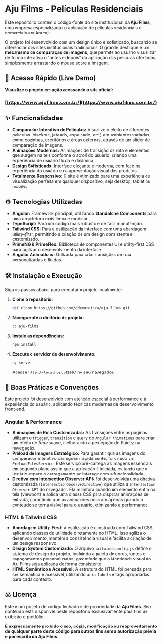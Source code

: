 # Aju Films - Películas Residenciais

Este repositório contém o código-fonte do site institucional da **Aju Films**, uma empresa especializada na aplicação de películas residenciais e comerciais em Aracaju.

O projeto foi desenvolvido com um design único e sofisticado, buscando se diferenciar dos sites institucionais tradicionais. O grande destaque é um **mecanismo de comparação de imagens**, que permite ao usuário visualizar de forma interativa o "antes e depois" da aplicação das películas ofertadas, simplesmente arrastando o mouse sobre a imagem.

## 🚀 Acesso Rápido (Live Demo)

**Visualize o projeto em ação acessando o site oficial:**

### **[https://www.ajufilms.com.br/](https://www.ajufilms.com.br/)**

## ✨ Funcionalidades

  - **Comparador Interativo de Películas:** Visualize o efeito de diferentes películas (blackout, jateado, espelhado, etc.) em ambientes variados, como cozinhas, escritórios e áreas externas, através de um slider de comparação de imagens.
  - **Animações Modernas:** Animações de transição de rota e elementos que surgem na tela conforme o scroll do usuário, criando uma experiência de usuário fluida e dinâmica.
  - **Design Sofisticado:** Interface elegante e moderna, com foco na experiência do usuário e na apresentação visual dos produtos.
  - **Totalmente Responsivo:** O site é otimizado para uma experiência de visualização perfeita em qualquer dispositivo, seja desktop, tablet ou mobile.

## ⚙️ Tecnologias Utilizadas

  - **Angular:** Framework principal, utilizando **Standalone Components** para uma arquitetura mais limpa e modular.
  - **TypeScript:** Para um código mais robusto e de fácil manutenção.
  - **Tailwind CSS:** Para a estilização da interface com uma abordagem *utility-first*, permitindo a criação de um design consistente e customizado.
  - **PrimeNG & PrimeFlex:** Biblioteca de componentes UI e utility-first CSS para agilizar o desenvolvimento da interface.
  - **Angular Animations:** Utilizada para criar transições de rota personalizadas e fluidas.

## 🛠️ Instalação e Execução

Siga os passos abaixo para executar o projeto localmente:

1.  **Clone o repositório:**

    ```bash
    git clone https://github.com/edumoreiira/aju-films.git
    ```

2.  **Navegue até o diretório do projeto:**

    ```bash
    cd aju-films
    ```

3.  **Instale as dependências:**

    ```bash
    npm install
    ```

4.  **Execute o servidor de desenvolvimento:**

    ```bash
    ng serve
    ```

    Acesse `http://localhost:4200/` no seu navegador.

## 🤝 Boas Práticas e Convenções

Este projeto foi desenvolvido com atenção especial à performance e à experiência do usuário, aplicando técnicas modernas de desenvolvimento front-end.

### Angular & Performance

  - **Animações de Rota Customizadas:** As transições entre as páginas utilizam o `trigger`, `transition` e `query` do `Angular Animations` para criar um efeito de *fade* suave, melhorando a percepção de fluidez na navegação.
  - **Preload de Imagens Estratégico:** Para garantir que as imagens do comparador interativo carreguem rapidamente, foi criado um `PreloadFilesService`. Este serviço pré-carrega as imagens essenciais em segundo plano assim que a aplicação é iniciada, evitando que o usuário espere o carregamento ao interagir com a funcionalidade.
  - **Diretiva com Intersection Observer API:** Foi desenvolvida uma diretiva customizada (`IntersectionObserveDirective`) que utiliza a `Intersection Observer API` do navegador. Ela monitora quando um elemento entra na tela (viewport) e aplica uma classe CSS para disparar animações de entrada, garantindo que as animações ocorram apenas quando o conteúdo se torna visível para o usuário, otimizando a performance.

### HTML & Tailwind CSS

  - **Abordagem Utility-First:** A estilização é construída com Tailwind CSS, aplicando classes de utilidade diretamente no HTML. Isso agiliza o desenvolvimento, mantém a consistência visual e facilita a criação de um design responsivo.
  - **Design System Customizado:** O arquivo `tailwind.config.js` define o sistema de design do projeto, incluindo a paleta de cores, fontes e espaçamentos personalizados, garantindo que a identidade visual da Aju Films seja aplicada de forma consistente.
  - **HTML Semântico e Acessível:** A estrutura do HTML foi pensada para ser semântica e acessível, utilizando `aria-labels` e tags apropriadas para cada contexto.

## ⚖️ Licença

Este é um projeto de código fechado e de propriedade da **Aju Films**. Seu conteúdo está disponível neste repositório exclusivamente para fins de exibição e portfólio.

**É expressamente proibido o uso, cópia, modificação ou reaproveitamento de qualquer parte deste código para outros fins sem a autorização prévia e por escrito da Aju Films.**
